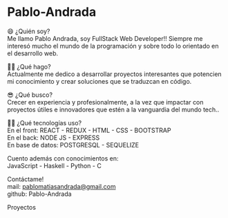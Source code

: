# Pablo-Andrada


:smile: ¿Quién soy?  
Me llamo Pablo Andrada, soy FullStack Web Developer!!
Siempre me interesó mucho el mundo de la programación y sobre todo lo orientado en el desarrollo web. 

:weight_lifting_man: ¿Qué hago?  
Actualmente me dedico a desarrollar proyectos interesantes que potencien mi conocimiento y crear soluciones que se traduzcan en código.
  
:sunglasses: ¿Qué busco?  
Crecer en experiencia y profesionalmente, a la vez que impactar con proyectos útiles e innovadores que estén a la vanguardia del mundo tech..  

:technologist: ¿Qué tecnologías uso?    
En el front: REACT - REDUX - HTML - CSS - BOOTSTRAP  
En el back: NODE JS - EXPRESS   
En base de datos: POSTGRESQL - SEQUELIZE  

Cuento además con conocimientos en:   
JavaScript - Haskell - Python - C  

Contáctame!  
mail: pablomatiasandrada@gmail.com  
github: Pablo-Andrada  


Proyectos
